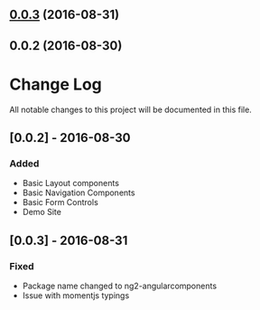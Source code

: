 <a name="0.0.3"></a>
## [0.0.3](https://github.com/orlaqp/ng2-material-components/compare/v0.0.2...v0.0.3) (2016-08-31)



<a name="0.0.2"></a>
## 0.0.2 (2016-08-30)



# Change Log
All notable changes to this project will be documented in this file.

## [0.0.2] - 2016-08-30
### Added

- Basic Layout components
- Basic Navigation Components
- Basic Form Controls
- Demo Site

## [0.0.3] - 2016-08-31
### Fixed

- Package name changed to ng2-angularcomponents
- Issue with momentjs typings
